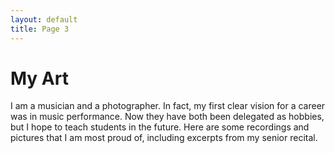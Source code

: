 ```yaml
---
layout: default
title: Page 3
---
```


# My Art

I am a musician and a photographer. In fact, my first clear vision for a career was in music performance. Now they have both been delegated as hobbies, but I hope to teach students in the future. Here are some recordings and pictures that I am most proud of, including excerpts from my senior recital.
